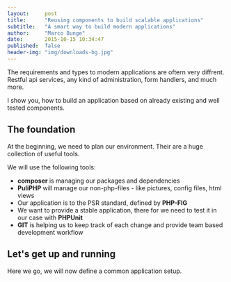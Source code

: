 ```yaml
---
layout:     post
title:      "Reusing components to build scalable applications"
subtitle:   "A smart way to build modern applications"
author:     "Marco Bunge"
date:       2015-10-15 10:34:47
published:  false
header-img: "img/downloads-bg.jpg"
---
```


The requirements and types to modern applications are oftern very diffrent. Restful api
services, any kind of administration, form handlers, and much more.

I show you, how to build an application based on already existing and well tested 
components.

## The foundation

At the beginning, we need to plan our environment. Their are a huge collection of useful
tools.

We will use the following tools:

- __composer__ is managing our packages and dependencies
- __PuliPHP__ will manage our non-php-files - like pictures, config files, html views
- Our application is to the PSR standard, defined by __PHP-FIG__
- We want to provide a stable application, there for we need to test it in our case with __PHPUnit__
- __GIT__ is helping us to keep track of each change and provide team based development workflow

## Let's get up and running

Here we go, we will now define a common application setup.